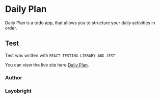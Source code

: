 # Daily Plan

Daily Plan is a todo app, that allows you to structure your daily activities in order.

## Test

Test was written with `REACT TESTING LIBRARY AND JEST`

You can view the live site here [Daily Plan](https://daily-plan.vercel.app).

### Author

### Layobright
